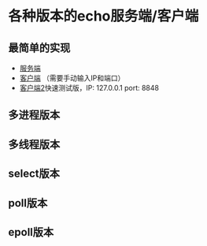 
# 各种版本的echo服务端/客户端

## 最简单的实现
- [服务端](https://github.com/PantaSun/TCP-IP-Practice/blob/master/echo_server.c)
- [客户端](https://github.com/PantaSun/TCP-IP-Practice/blob/master/echo_client.c) （需要手动输入IP和端口）
- [客户端2](https://github.com/PantaSun/TCP-IP-Practice/blob/master/echo_testclient.c)快速测试版，IP: 127.0.0.1 port: 8848

## 多进程版本

## 多线程版本

## select版本

## poll版本

## epoll版本
